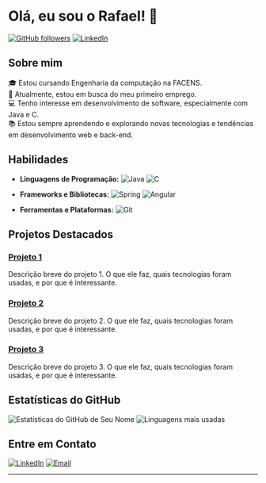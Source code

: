# Olá, eu sou o Rafael! 👋

[![GitHub followers](https://img.shields.io/github/followers/SeuUsuario?label=Follow&style=social)](https://github.com/rafael-ferrom)
[![LinkedIn](https://img.shields.io/badge/LinkedIn-Connect-blue)](https://www.linkedin.com/in/rafael-machado-982a8925b/)


## Sobre mim

🎓 Estou cursando Engenharia da computação na FACENS.  
💼 Atualmente, estou em busca do meu primeiro emprego.  
💻 Tenho interesse em desenvolvimento de software, especialmente com Java e C.  
📚 Estou sempre aprendendo e explorando novas tecnologias e tendências em desenvolvimento web e back-end.

## Habilidades

- **Linguagens de Programação:**
  ![Java](https://img.shields.io/badge/-Java-007396?style=flat-square&logo=java&logoColor=white)
  ![C](https://img.shields.io/badge/-C-A8B9CC?style=flat-square&logo=c&logoColor=white)

- **Frameworks e Bibliotecas:**
  ![Spring](https://img.shields.io/badge/-Spring-6DB33F?style=flat-square&logo=spring&logoColor=white)
  ![Angular](https://img.shields.io/badge/-Angular-DD0031?style=flat-square&logo=angular&logoColor=white)

- **Ferramentas e Plataformas:**
  ![Git](https://img.shields.io/badge/-Git-F05032?style=flat-square&logo=git&logoColor=white)

## Projetos Destacados

### [Projeto 1](https://github.com/SeuUsuario/Projeto1)
Descrição breve do projeto 1. O que ele faz, quais tecnologias foram usadas, e por que é interessante.

### [Projeto 2](https://github.com/SeuUsuario/Projeto2)
Descrição breve do projeto 2. O que ele faz, quais tecnologias foram usadas, e por que é interessante.

### [Projeto 3](https://github.com/SeuUsuario/Projeto3)
Descrição breve do projeto 3. O que ele faz, quais tecnologias foram usadas, e por que é interessante.

## Estatísticas do GitHub

![Estatísticas do GitHub de Seu Nome](https://github-readme-stats.vercel.app/api?username=rafael-ferrom&show_icons=true&theme=radical)
![Linguagens mais usadas](https://github-readme-stats.vercel.app/api/top-langs/?username=rafael-ferrom&layout=compact&theme=radical)

## Entre em Contato

[![LinkedIn](https://img.shields.io/badge/LinkedIn-Connect-blue)](https://www.linkedin.com/in/rafael-machado-982a8925b/)
[![Email](https://img.shields.io/badge/Email-rafaelferromac@gmail.com%40dominio.com-red)](rafaelferromac@gmail.com)

---


